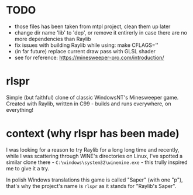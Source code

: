 # TODO
- those files has been taken from mtpl project, clean them up later
- change dir name 'lib' to 'dep', or remove it entirerly in case there are no more dependencies than Raylib
- fix issues with building Raylib while using: make CFLAGS=''
- (in far future) replace current draw pass with GLSL shader
- see for reference: https://minesweeper-pro.com/introduction/


# rlspr
Simple (but faithful) clone of classic WindowsNT's Minesweeper game.\
Created with Raylib, written in C99 - builds and runs everywhere, on everything!


# context (why rlspr has been made)
I was looking for a reason to try Raylib for a long long time and recently,
while I was scattering through WINE's directories on Linux,
I've spotted a similar clone there - `C:\windows\system32\winemine.exe` -
this trully inspired me to give it a try.

In polish Windows translations this game is called "Saper" (with one "p"),
that's why the project's name is `rlspr` as it stands for "Raylib's Saper".
